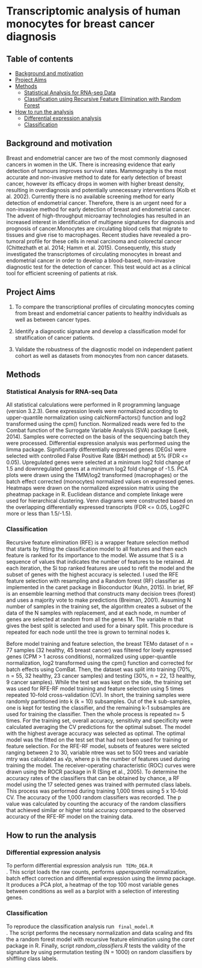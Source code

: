 # Transcriptomic analysis of human monocytes for breast cancer diagnosis

## Table of contents
* [Background and motivation ](#Background-and-motivation )
* [Project Aims ](#Project-Aims )
* [Methods ](#methods )
	* [Statistical Analysis for RNA-seq Data](#Differential-expression-analysis)
	* [Classification using Recursive Feature Elimination with Random Forest](#Classification)
* [How to run the analysis](#How-to-run-the-analysis)
	* [Differential expression analysis](#Differential-expression-analysis)
	* [Classification](#Classification)

## Background and motivation 

Breast and endometrial cancer are two of the most commonly diagnosed cancers in women in the UK. There is increasing evidence that early detection of tumours improves survival rates. Mammography is the most accurate and non-invasive method to date for early detection of breast cancer, however its efficacy drops in women with higher breast density, resulting in overdiagnosis and potentially unnecessary interventions (Kolb et al. 2002). Currently there is no available screening method for early detection of endometrial cancer. Therefore, there is an urgent need for a non-invasive method for early detection of breast and endometrial cancer. 
The advent of high-throughput microarray technologies has resulted in an increased interest in identification of multigene signatures for diagnosis and prognosis of cancer.Monocytes are circulating blood cells that migrate to tissues and give rise to macrophages. Recent studies have revealed a pro-tumoral profile for these cells in renal carcinoma and colorectal cancer (Chittezhath et al. 2014; Hamm et al. 2015). Consequently, this study investigated the transcriptomes of circulating monocytes in breast and endometrial cancer in order to develop a blood-based, non-invasive diagnostic test for the detection of cancer. This test would act as a clinical tool for efficient screening of patients at risk. 

## Project Aims 
1. To compare the transcriptional profiles of circulating monocytes coming from breast and endometrial cancer patients to healthy individuals as well as between cancer types.

2. Identify a diagnostic signature and develop a classification model for stratification of cancer patients.

3. Validate the robustness of the diagnostic model on independent patient cohort as well as datasets from monocytes from non cancer datasets. 


## Methods

### Statistical Analysis for RNA-seq Data
All statistical calculations were performed in R programming language (version 3.2.3). Gene expression levels were normalized according to upper-quantile normalization using calcNormFactors() function and log2 transformed using the cpm() function. Normalized reads were fed to the Combat function of the Surrogate Variable Analysis (SVA) package (Leek, 2014). Samples were corrected on the basis of the sequencing batch they were processed. Differential expression analysis was performed using the limma package. Significantly differentially expressed genes (DEGs) were selected with controlled False Positive Rate (B&H method) at 5% (FDR <= 0.05). Upregulated genes were selected at a minimum log2 fold change of 1.5 and downregulated genes at a minimum log2 fold change of -1.5. PCA plots were drawn using the TMM/log2 transformed (macrophages) or the batch effect corrected (monocytes) normalized values on expressed genes. Heatmaps were drawn on the normalized expression matrix using the pheatmap package in R. Euclidean distance and complete linkage were used for hierarchical clustering. Venn diagrams were constructed based on the overlapping differentially expressed transcripts (FDR <= 0.05, Log2FC more or less than 1.5/-1.5).

### Classification 
Recursive feature elimination (RFE) is a wrapper feature selection method that starts by fitting the classification model to all features and then each feature is ranked for its importance to the model. We assume that S is a sequence of values that indicates the number of features to be retained. At each iteration, the Si top ranked features are used to refit the model and the subset of genes with the highest accuracy is selected. I used the RFE feature selection with resampling and a Random forest (RF) classifier as implemented in the caret package in Bioconductor (Kuhn, 2015). In brief, RF is an ensemble learning method that constructs many decision trees (forest) and uses a majority vote to make predictions (Breiman, 2001). Assuming N number of samples in the training set, the algorithm creates a subset of the data of the N samples with replacement, and at each node, m number of genes are selected at random from all the genes M. The variable m that gives the best split is selected and used for a binary split. This procedure is repeated for each node until the tree is grown to terminal nodes k.

Before model training and feature selection, the breast TEMo dataset of n = 77 samples (32 healthy, 45 breast cancer) was filtered for lowly expressed genes (CPM > 1 across conditions), normalized using upper-quantile normalization, log2 transformed using the cpm() function and corrected for batch effects using ComBat. Then, the dataset was split into training (70%, n = 55, 32 healthy, 23 cancer samples) and testing (30%, n = 22, 13 healthy, 9 cancer samples). While the test set was kept on the side, the training set was used for RFE-RF model training and feature selection using 5 times repeated 10-fold cross-validation (CV). In short, the training samples were randomly partitioned into k (k = 10) subsamples. Out of the k sub-samples, one is kept for testing the classifier, and the remaining k-1 subsamples are used for training the classifier. Then the whole process is repeated n= 5 times. For the training set, overall accuracy, sensitivity and specificity were calculated averaging the CV predictions for the optimal subset. The model with the highest average accuracy was selected as optimal. The optimal model was the fitted on the test set that had not been used for training or feature selection. For the RFE-RF model, subsets of features were selcted ranging between 2 to 30, variable ntree was set to 500 trees and variable mtry was calculated as √p, where p is the number of features used during training the model. The receiver-operating characteristic (ROC) curves were drawn using the ROCR package in R (Sing et al., 2005). To determine the accuracy rates of the classifiers that can be obtained by chance, a RF model using the 17 selected genes was trained with permuted class labels. This process was performed during training 1,000 times using 5 x 10-fold CV. The accuracy of the 1,000 random classifiers was recorded. The p value was calculated by counting the accuracy of the random classifiers that achieved similar or higher total accuracy compared to the observed accuracy of the RFE-RF model on the training data.



## How to run the analysis

### Differential expression analysis
To perform differential expression analysis run <code> TEMo_DEA.R </code>. This script loads the raw counts, performs *upperquantile* normalization, batch effect correction and differential expression using the *limma* package. It produces a PCA plot, a heatmap of the top 100 most variable genes between conditions as well as a barplot with a selection of interesting genes.

### Classification
To reproduce the classification analysis run <code> final_model.R </code>. The script performs the necessary normalization and data scaling and fits the a random forest model with recursive feature elimination using the *caret* package in R. Finally, script *random_classifiers.R* tests the validity of the signature by using permutation testing (N = 1000) on random classifiers by shiffling class labels. 
